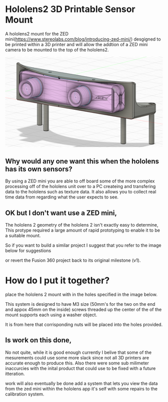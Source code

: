 # Hololens2 3D Printable Sensor Mount
A hololens2 mount for the ZED mini(https://www.stereolabs.com/blog/introducing-zed-mini/) desgigned to be printed within a 3D printer and will allow the addtion of a ZED mini camera to be mounted to the top of the hololens2.

![A picture of the mount would normally be here](https://github.com/tomishninja/Hololens2-Sensor-Mount-Repository/blob/master/misc/pics/Capture.PNG)

## Why would any one want this when the hololens has its own sensors?
By using a ZED mini you are able to off board some of the more complex processing off of the hololens unit over to a PC createing and transfering data to the hololens such as texture data. It also allows you to collect real time data from regarding what the user expects to see. 

## OK but I don't want use a ZED mini, 
The hololens 2 geometry of the hololens 2 isn't exactly easy to determine, This protype required a large amount of rapid prototyping to enable it to be a suitable mount.

So if you want to build a similar project I suggest that you refer to the image below for suggestions

or revert the Fusion 360 project back to its original milestone (v1). 

# How do I put it together?
place the hololens 2 mount with in the holes specified in the image below. 

This system is designed to have M3 size (50mm's for the two on the end and appox 45mm on the inside) screws threaded up the center of the of the mount supports each using a washer object.

It is from here that corrisponding nuts will be placed into the holes provided.

## Is work on this done,
No not quite, while it is good enough currently I belive that some of the mesurements could use some more slack since not all 3D printers are accurate enough to produce this.
Also there were some sub milimeter inaccurcies with the inital product that could use to be fixed with a future itteration. 

work will also eventually be done add a system that lets you view the data from the zed mini within the hololens app it's self with some repairs to the calibration system.
